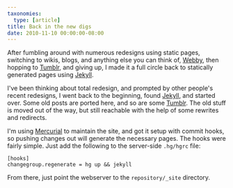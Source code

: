 ```yaml
---
taxonomies:
  type: [article]
title: Back in the new digs
date: 2010-11-10 00:00:00-08:00
---
```

After fumbling around with numerous redesigns using static pages, switching to wikis, blogs, and anything else you can think of, [Webby][wb], then hopping to [Tumblr][tmbl], and giving up, I made it a full circle back to statically generated pages using [Jekyll][jk].

I've been thinking about total redesign, and prompted by other people's recent  redesigns, I went back to the beginning, found [Jekyll][jk], and started over. Some old posts are ported here, and so are some [Tumblr][tmbl]. The old stuff is moved out of the way, but still reachable with the help of some rewrites and redirects.

I'm using [Mercurial][hg] to maintain the site, and got it setup with commit hooks, so pushing changes out will generate the necessary pages. The hooks were fairly simple. Just add the following to the server-side `.hg/hgrc` file:

    [hooks]
    changegroup.regenerate = hg up && jekyll
    
From there, just point the webserver to the  `repository/_site` directory. 

[wb]: http://webby.rubyforge.org/
[jk]: https://github.com/mojombo/jekyll "Jekyll"
[tmbl]: http://journal.oyam.ca
[hg]: http://mercurial.selenic.com/
